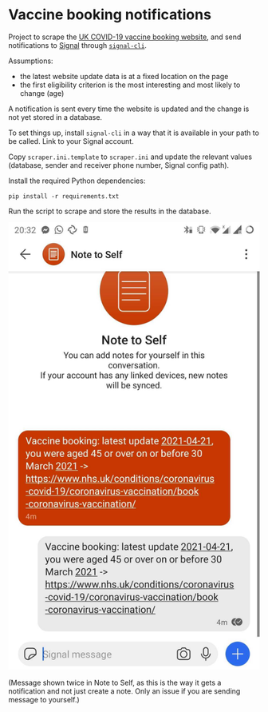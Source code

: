 # Vaccine booking notifications

Project to scrape the [UK COVID-19 vaccine booking website](https://www.nhs.uk/conditions/coronavirus-covid-19/coronavirus-vaccination/book-coronavirus-vaccination/), and send notifications to [Signal](https://signal.org/en/) through [`signal-cli`](https://github.com/AsamK/signal-cli).

Assumptions:
* the latest website update data is at a fixed location on the page
* the first eligibility criterion is the most interesting and most likely to change (age)

A notification is sent every time the website is updated and the change is not yet stored in a database.

To set things up, install `signal-cli` in a way that it is available in your path to be called. Link to your Signal account.

Copy `scraper.ini.template` to `scraper.ini` and update the relevant values (database, sender and receiver phone number, Signal config path).

Install the required Python dependencies:

```shell
pip install -r requirements.txt
```

Run the script to scrape and store the results in the database.

![](screenshot/screenshot.jpg)

(Message shown twice in Note to Self, as this is the way it gets a notification and not just create a note. Only an issue if you are sending message to yourself.)
